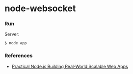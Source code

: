 # node-websocket

### Run

Server:

```sh
$ node app
```

### References

* [Practical Node.js Building Real-World Scalable Web Apps](http://www.apress.com/9781430265955)
